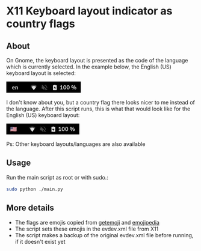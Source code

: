 # X11 Keyboard layout indicator as country flags

## About

On Gnome, the keyboard layout is presented as the code of the language which is currently selected. In the example below, the English (US) keyboard layout is selected:

![Original keyboard layout identifier](./img/original.jpg "Original keyboard layout identifier")

I don't know about you, but a country flag there looks nicer to me instead of the language. After this script runs, this is what that would look like for the English (US) keyboard layout:

![Modified keyboard layout identifier](./img/modified.jpg "Modified keyboard layout identifier")

Ps: Other keyboard layouts/languages are also available

## Usage

Run the main script as root or with sudo.:

```bash
sudo python ./main.py
```

## More details

- The flags are emojis copied from [getemoji](https://getemoji.com/#flags) and [emojipedia](https://emojipedia.org/flags/)
- The script sets these emojis in the evdev.xml file from X11
- The script makes a backup of the original evdev.xml file before running, if it doesn't exist yet
